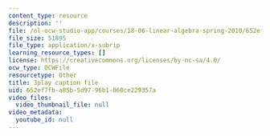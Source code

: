 ```yaml
---
content_type: resource
description: ''
file: /ol-ocw-studio-app/courses/18-06-linear-algebra-spring-2010/652ef7fba85b5d9796b1060ce229357a_srxexLishgY.vtt
file_size: 51895
file_type: application/x-subrip
learning_resource_types: []
license: https://creativecommons.org/licenses/by-nc-sa/4.0/
ocw_type: OCWFile
resourcetype: Other
title: 3play caption file
uid: 652ef7fb-a85b-5d97-96b1-060ce229357a
video_files:
  video_thumbnail_file: null
video_metadata:
  youtube_id: null
---
```

